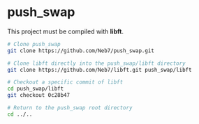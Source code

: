 # push_swap

This project must be compiled with **libft**.

```bash
# Clone push_swap
git clone https://github.com/Neb7/push_swap.git

# Clone libft directly into the push_swap/libft directory
git clone https://github.com/Neb7/libft.git push_swap/libft

# Checkout a specific commit of libft
cd push_swap/libft
git checkout 0c28b47

# Return to the push_swap root directory
cd ../..
```
